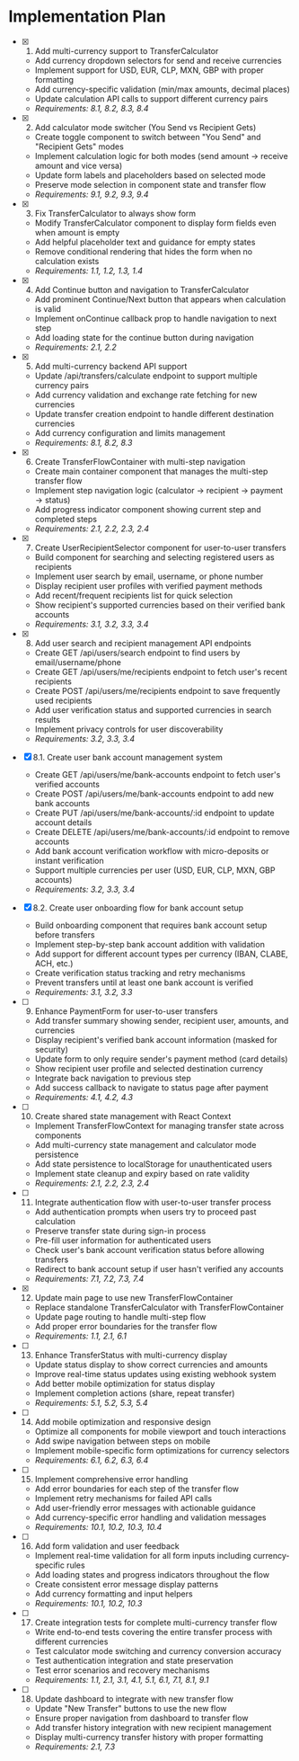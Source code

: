 # Implementation Plan

- [x] 1. Add multi-currency support to TransferCalculator
  - Add currency dropdown selectors for send and receive currencies
  - Implement support for USD, EUR, CLP, MXN, GBP with proper formatting
  - Add currency-specific validation (min/max amounts, decimal places)
  - Update calculation API calls to support different currency pairs
  - _Requirements: 8.1, 8.2, 8.3, 8.4_

- [x] 2. Add calculator mode switcher (You Send vs Recipient Gets)
  - Create toggle component to switch between "You Send" and "Recipient Gets" modes
  - Implement calculation logic for both modes (send amount → receive amount and vice versa)
  - Update form labels and placeholders based on selected mode
  - Preserve mode selection in component state and transfer flow
  - _Requirements: 9.1, 9.2, 9.3, 9.4_

- [x] 3. Fix TransferCalculator to always show form
  - Modify TransferCalculator component to display form fields even when amount is empty
  - Add helpful placeholder text and guidance for empty states
  - Remove conditional rendering that hides the form when no calculation exists
  - _Requirements: 1.1, 1.2, 1.3, 1.4_

- [x] 4. Add Continue button and navigation to TransferCalculator
  - Add prominent Continue/Next button that appears when calculation is valid
  - Implement onContinue callback prop to handle navigation to next step
  - Add loading state for the continue button during navigation
  - _Requirements: 2.1, 2.2_

- [x] 5. Add multi-currency backend API support
  - Update /api/transfers/calculate endpoint to support multiple currency pairs
  - Add currency validation and exchange rate fetching for new currencies
  - Update transfer creation endpoint to handle different destination currencies
  - Add currency configuration and limits management
  - _Requirements: 8.1, 8.2, 8.3_

- [x] 6. Create TransferFlowContainer with multi-step navigation
  - Create main container component that manages the multi-step transfer flow
  - Implement step navigation logic (calculator → recipient → payment → status)
  - Add progress indicator component showing current step and completed steps
  - _Requirements: 2.1, 2.2, 2.3, 2.4_

- [x] 7. Create UserRecipientSelector component for user-to-user transfers
  - Build component for searching and selecting registered users as recipients
  - Implement user search by email, username, or phone number
  - Display recipient user profiles with verified payment methods
  - Add recent/frequent recipients list for quick selection
  - Show recipient's supported currencies based on their verified bank accounts
  - _Requirements: 3.1, 3.2, 3.3, 3.4_

- [x] 8. Add user search and recipient management API endpoints
  - Create GET /api/users/search endpoint to find users by email/username/phone
  - Create GET /api/users/me/recipients endpoint to fetch user's recent recipients
  - Create POST /api/users/me/recipients endpoint to save frequently used recipients
  - Add user verification status and supported currencies in search results
  - Implement privacy controls for user discoverability
  - _Requirements: 3.2, 3.3, 3.4_

- [x] 8.1. Create user bank account management system
  - Create GET /api/users/me/bank-accounts endpoint to fetch user's verified accounts
  - Create POST /api/users/me/bank-accounts endpoint to add new bank accounts
  - Create PUT /api/users/me/bank-accounts/:id endpoint to update account details
  - Create DELETE /api/users/me/bank-accounts/:id endpoint to remove accounts
  - Add bank account verification workflow with micro-deposits or instant verification
  - Support multiple currencies per user (USD, EUR, CLP, MXN, GBP accounts)
  - _Requirements: 3.2, 3.3, 3.4_

- [x] 8.2. Create user onboarding flow for bank account setup
  - Build onboarding component that requires bank account setup before transfers
  - Implement step-by-step bank account addition with validation
  - Add support for different account types per currency (IBAN, CLABE, ACH, etc.)
  - Create verification status tracking and retry mechanisms
  - Prevent transfers until at least one bank account is verified
  - _Requirements: 3.1, 3.2, 3.3_

- [ ] 9. Enhance PaymentForm for user-to-user transfers
  - Add transfer summary showing sender, recipient user, amounts, and currencies
  - Display recipient's verified bank account information (masked for security)
  - Update form to only require sender's payment method (card details)
  - Show recipient user profile and selected destination currency
  - Integrate back navigation to previous step
  - Add success callback to navigate to status page after payment
  - _Requirements: 4.1, 4.2, 4.3_

- [ ] 10. Create shared state management with React Context
  - Implement TransferFlowContext for managing transfer state across components
  - Add multi-currency state management and calculator mode persistence
  - Add state persistence to localStorage for unauthenticated users
  - Implement state cleanup and expiry based on rate validity
  - _Requirements: 2.1, 2.2, 2.3, 2.4_

- [ ] 11. Integrate authentication flow with user-to-user transfer process
  - Add authentication prompts when users try to proceed past calculation
  - Preserve transfer state during sign-in process
  - Pre-fill user information for authenticated users
  - Check user's bank account verification status before allowing transfers
  - Redirect to bank account setup if user hasn't verified any accounts
  - _Requirements: 7.1, 7.2, 7.3, 7.4_

- [x] 12. Update main page to use new TransferFlowContainer
  - Replace standalone TransferCalculator with TransferFlowContainer
  - Update page routing to handle multi-step flow
  - Add proper error boundaries for the transfer flow
  - _Requirements: 1.1, 2.1, 6.1_

- [ ] 13. Enhance TransferStatus with multi-currency display
  - Update status display to show correct currencies and amounts
  - Improve real-time status updates using existing webhook system
  - Add better mobile optimization for status display
  - Implement completion actions (share, repeat transfer)
  - _Requirements: 5.1, 5.2, 5.3, 5.4_

- [ ] 14. Add mobile optimization and responsive design
  - Optimize all components for mobile viewport and touch interactions
  - Add swipe navigation between steps on mobile
  - Implement mobile-specific form optimizations for currency selectors
  - _Requirements: 6.1, 6.2, 6.3, 6.4_

- [ ] 15. Implement comprehensive error handling
  - Add error boundaries for each step of the transfer flow
  - Implement retry mechanisms for failed API calls
  - Add user-friendly error messages with actionable guidance
  - Add currency-specific error handling and validation messages
  - _Requirements: 10.1, 10.2, 10.3, 10.4_

- [ ] 16. Add form validation and user feedback
  - Implement real-time validation for all form inputs including currency-specific rules
  - Add loading states and progress indicators throughout the flow
  - Create consistent error message display patterns
  - Add currency formatting and input helpers
  - _Requirements: 10.1, 10.2, 10.3_

- [ ] 17. Create integration tests for complete multi-currency transfer flow
  - Write end-to-end tests covering the entire transfer process with different currencies
  - Test calculator mode switching and currency conversion accuracy
  - Test authentication integration and state preservation
  - Test error scenarios and recovery mechanisms
  - _Requirements: 1.1, 2.1, 3.1, 4.1, 5.1, 6.1, 7.1, 8.1, 9.1_

- [ ] 18. Update dashboard to integrate with new transfer flow
  - Update "New Transfer" buttons to use the new flow
  - Ensure proper navigation from dashboard to transfer flow
  - Add transfer history integration with new recipient management
  - Display multi-currency transfer history with proper formatting
  - _Requirements: 2.1, 7.3_